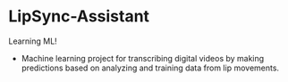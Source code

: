 # LipSync-Assistant

Learning ML!
- Machine learning project for transcribing digital videos by making predictions based on analyzing and training data from lip movements.
